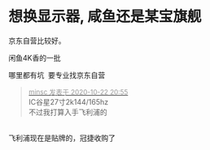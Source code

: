 # 想换显示器, 咸鱼还是某宝旗舰


京东自营比较好。

闲鱼4K香的一批

哪里都有坑&nbsp;&nbsp;要专业找京东自营<img id="aimg_cTHIx" onclick="zoom(this, this.src, 0, 0, 0)" class="zoom" src="https://cdn.jsdelivr.net/gh/hishis/forum-master/public/images/patch.gif" onmouseover="img_onmouseoverfunc(this)" onload="thumbImg(this)" border="0" alt="" />

<div class="quote"><blockquote><font size="2"><a href="https://www.hostloc.com/forum.php?mod=redirect&amp;goto=findpost&amp;pid=9337968&amp;ptid=757347" target="_blank"><font color="#999999">minsc 发表于 2020-10-22 20:55</font></a></font><br />
IC谷星27寸2k144/165hz<br />
不过我打算入手飞利浦的</blockquote></div><br />
飞利浦现在是贴牌的，冠捷收购了
